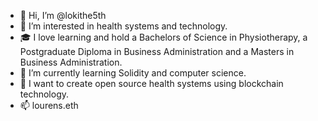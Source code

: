 - 👋 Hi, I’m @lokithe5th
- 👀 I’m interested in health systems and technology.
- 🎓 I love learning and hold a Bachelors of Science in Physiotherapy, a Postgraduate Diploma in Business Administration and a Masters in Business Administration.
- 🌱 I’m currently learning Solidity and computer science.
- 💞️ I want to create open source health systems using blockchain technology.
- 📫 lourens.eth

<!---
lokithe5th/lokithe5th is a ✨ special ✨ repository because its `README.md` (this file) appears on your GitHub profile.
You can click the Preview link to take a look at your changes.
--->
